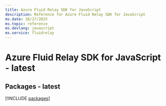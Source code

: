 ```yaml
---
title: Azure Fluid Relay SDK for JavaScript
description: Reference for Azure Fluid Relay SDK for JavaScript
ms.date: 10/27/2025
ms.topic: reference
ms.devlang: javascript
ms.service: fluidrelay
---
```

# Azure Fluid Relay SDK for JavaScript - latest
## Packages - latest
[!INCLUDE [packages](fluid-relay-index.md)]